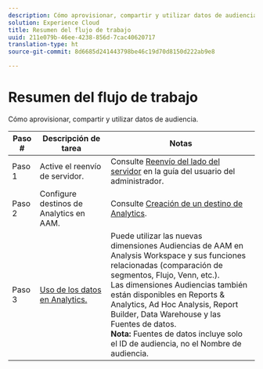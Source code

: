 ```yaml
---
description: Cómo aprovisionar, compartir y utilizar datos de audiencia.
solution: Experience Cloud
title: Resumen del flujo de trabajo
uuid: 211e079b-46ee-4238-856d-7cac40620717
translation-type: ht
source-git-commit: 8d6685d241443798be46c19d70d8150d222ab9e8

---
```



# Resumen del flujo de trabajo

Cómo aprovisionar, compartir y utilizar datos de audiencia.

| Paso # | Descripción de tarea | Notas |
|--- |--- |--- |
| Paso 1 | Active el reenvío de servidor. | Consulte [Reenvío del lado del servidor](/help/admin/admin/c-server-side-forwarding/ssf.md) en la guía del usuario del administrador. |
| Paso 2 | Configure destinos de Analytics en AAM. | Consulte [Creación de un destino de Analytics](https://docs.adobe.com/content/help/es-ES/audience-manager/user-guide/features/destinations/experience-cloud-destinations/create-analytics-destination.html). |
| Paso 3 | [Uso de los datos en Analytics.](/help/integrate/c-audience-analytics/c-workflow/use-audience-data-analytics.md) | Puede utilizar las nuevas dimensiones Audiencias de AAM en Analysis Workspace y sus funciones relacionadas (comparación de segmentos, Flujo, Venn, etc.). <br>Las dimensiones Audiencias también están disponibles en Reports &amp; Analytics, Ad Hoc Analysis, Report Builder, Data Warehouse y las Fuentes de datos. <br>**Nota:** Fuentes de datos incluye solo el ID de audiencia, no el Nombre de audiencia. |
